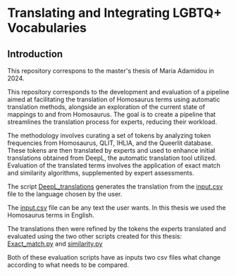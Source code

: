 # Translating and Integrating LGBTQ+ Vocabularies

## Introduction
This repository correspons to the master's thesis of Maria Adamidou in 2024.

This repository corresponds to the development and evaluation of a pipeline aimed at facilitating the translation of Homosaurus terms using automatic translation methods, alongside an exploration of the current state of mappings to and from Homosaurus. The goal is to create a pipeline that streamlines the translation process for experts, reducing their workload.

The methodology involves curating a set of tokens by analyzing token frequencies from Homosaurus, QLIT, IHLIA, and the Queerlit database. These tokens are then translated by experts and used to enhance initial translations obtained from DeepL, the automatic translation tool utilized. Evaluation of the translated terms involves the application of exact match and similarity algorithms, supplemented by expert assessments.



The script [DeepL_translations](DeepL_translations.py) generates the translation from the [input.csv](input.csv) file to the language chosen by the user.

The [input.csv](input.csv) file can be any text the user wants. In this thesis we used the Homosaurus terms in English.

The translations then were refined by the tokens the experts translated and evaluated using the two other scripts created for this thesis: [Exact_match.py](Exact_match.py) and [similarity.py](similarity.py)

Both of these evaluation scripts have as inputs two csv files what change according to what needs to be compared. 
